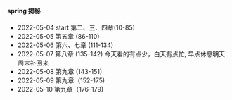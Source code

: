 #### spring 揭秘
+ 2022-05-04 start 第二、三、四章(10-85)
+ 2022-05-05 第五章 (86-110)
+ 2022-05-06 第六、七章 (111-134)
+ 2022-05-07 第八章 (135-142) 今天看的有点少，白天有点忙, 早点休息明天周末补回来
+ 2022-05-08 第九章 (143-151)
+ 2022-05-09 第九章（152-175)
+ 2022-05-10 第九章（176-179)

